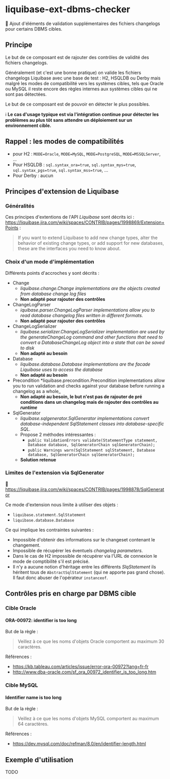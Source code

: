 # liquibase-ext-dbms-checker

:pushpin: Ajout d'éléments de validation supplémentaires des fichiers changelogs pour certains DBMS cibles.

## Principe

Le but de ce composant est de rajouter des contrôles de validité des fichiers changelogs.

Généralement (et c'est une bonne pratique) on valide les fichiers changelogs Liquibase avec une base de test : H2, HSQLDB ou Derby mais malgré les modes de compatibilité vers les systèmes cibles, tels que Oracle ou MySQL il reste encore des règles internes aux systèmes cibles qui ne sont pas détectées.

Le but de ce composant est de pouvoir en détecter le plus possibles.

:information_source: **Le cas d'usage typique est via l'intégration continue pour détecter les problèmes au plus tôt sans attendre un déploiement sur un environnement cible.**

## Rappel : les modes de compatibilités

* pour H2 : `MODE=Oracle`, `MODE=MySQL`, `MODE=PostgreSQL`, `MODE=MSSQLServer`, ...
* Pour HSQLDB : `sql.syntax_ora=true`, `sql.syntax_mys=true`, `sql.syntax_pgs=true`, `sql.syntax_mss=true`, ...
* Pour Derby : aucun

## Principes d'extension de Liquibase

### Généralités

Ces principes d'extentions de l'API _Liquibase_ sont décrits ici : <https://liquibase.jira.com/wiki/spaces/CONTRIB/pages/1998869/Extension+Points> :

> If you want to extend Liquibase to add new change types, alter the behavior of existing change types, or add support for new databases, these are the interfaces you need to know about.

### Choix d'un mode d'implémentation

Différents points d'accroches y sont décrits :

* Change
  * _liquibase.change.Change implementations are the objects created from database change log files_
  * **Non adapté pour rajouter des contrôles**
* ChangeLogParser
  * _iquibase.parser.ChangeLogParser implementations allow you to read database changelog files written in different formats._
  * **Non adapté pour rajouter des contrôles**
* ChangeLogSerializer
  * _liquibase.serializer.ChangeLogSerializer implementation are used by the generateChangeLog command and other functions that need to convert a DatabaseChangeLog object into a state that can be saved to disk_
  * **Non adapté au besoin**
* Database
  * _liquibase.database.Database implementations are the facade Liquibase uses to access the database_
  * **Non adapté au besoin**
* Precondition
  *liquibase.precondition.Precondition implementations allow you to run validation and checks against your database before running a changelog as a whole_
  * **Non adapté au besoin, le but n'est pas de rajouter de pré conditions dans un changelog mais de rajouter des contrôles au _runtime_**
* SqlGenerator
  * _liquibase.sqlgenerator.SqlGenerator implementations convert database-independent SqlStatement classes into database-specific SQL._
  * Propose 2 méthodes intéressantes :
    * `public ValidationErrors validate(StatementType statement, Database database, SqlGeneratorChain sqlGeneratorChain);`
    * `public Warnings warn(SqlStatement sqlStatement, Database database, SqlGeneratorChain sqlGeneratorChain);`
  * **Solution retenue**
  
### Limites de l'extension via SqlGenerator

:link: <https://liquibase.jira.com/wiki/spaces/CONTRIB/pages/1998878/SqlGenerator>

Ce mode d'extension nous limite à utiliser des objets :

* `liquibase.statement.SqlStatement`
* `liquibase.database.Database`

Ce qui implique les contraintes suivantes :

* Impossible d'obtenir des informations sur le changeset contenant le changement.
* Impossible de récupérer les éventuels _changelog parameters_.
* Dans le cas de H2 impossible de récupérer via l'URL de connexion le mode de comptibilité s'il est précisé.
* Il n'y a aucune notion d'héritage entre les différents _SlqStatement_ ils héritent tous de `AbstractSqlStatement` (qui ne apporte pas grand chose). Il faut donc abuser de l'opérateur `instanceof`.

## Contrôles pris en charge par DBMS cible

### Cible Oracle

#### ORA-00972: identifier is too long

But de la règle : 

> Veillez à ce que les noms d'objets Oracle comportent au maximum 30 caractères.

Références :

* <https://kb.tableau.com/articles/issue/error-ora-00972?lang=fr-fr>
* <http://www.dba-oracle.com/sf_ora_00972_identifier_is_too_long.htm>

### Cible MySQL

#### Identifier name is too long

But de la règle : 

> Veillez à ce que les noms d'objets MySQL comportent au maximum 64 caractères.

Références :

* <https://dev.mysql.com/doc/refman/8.0/en/identifier-length.html>

## Exemple d'utilisation

TODO
